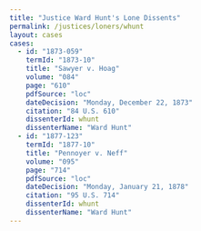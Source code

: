 ```yaml
---
title: "Justice Ward Hunt's Lone Dissents"
permalink: /justices/loners/whunt
layout: cases
cases:
  - id: "1873-059"
    termId: "1873-10"
    title: "Sawyer v. Hoag"
    volume: "084"
    page: "610"
    pdfSource: "loc"
    dateDecision: "Monday, December 22, 1873"
    citation: "84 U.S. 610"
    dissenterId: whunt
    dissenterName: "Ward Hunt"
  - id: "1877-123"
    termId: "1877-10"
    title: "Pennoyer v. Neff"
    volume: "095"
    page: "714"
    pdfSource: "loc"
    dateDecision: "Monday, January 21, 1878"
    citation: "95 U.S. 714"
    dissenterId: whunt
    dissenterName: "Ward Hunt"
---
```

